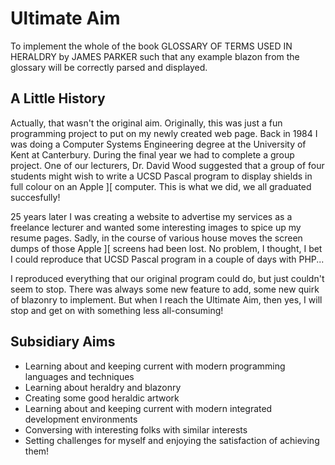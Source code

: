 # Ultimate Aim #

To implement the whole of the book GLOSSARY OF TERMS USED IN HERALDRY
by JAMES PARKER such that any example blazon from the glossary will be correctly parsed and displayed.

## A Little History ##

Actually, that wasn't the original aim. Originally, this was just a fun programming project to put on my newly created web page. Back in 1984 I was doing a Computer Systems Engineering degree at the University of Kent at Canterbury. During the final year we had to complete a group project. One of our lecturers, Dr. David Wood suggested that a group of four students might wish to write a UCSD Pascal program to display shields in full colour on an Apple ][ computer. This is what we did, we all graduated succesfully!

25 years later I was creating a website to advertise my services as a freelance lecturer and wanted some interesting images to spice up my resume pages. Sadly, in the course of various house moves the screen dumps of those Apple ][ screens had been lost. No problem, I thought, I bet I could reproduce that UCSD Pascal program in a couple of days with PHP...

I reproduced everything that our original program could do, but just couldn't seem to stop. There was always some new feature to add, some new quirk of blazonry to implement. But when I reach the Ultimate Aim, then yes, I will stop and get on with something less all-consuming!

## Subsidiary Aims ##

  * Learning about and keeping current with modern programming languages and techniques
  * Learning about heraldry and blazonry
  * Creating some good heraldic artwork
  * Learning about and keeping current with modern integrated development environments
  * Conversing with interesting folks with similar interests
  * Setting challenges for myself and enjoying the satisfaction of achieving them!